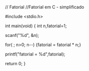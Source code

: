// Fatorial
//Fatorial em C - simplificado

#include <stdio.h>

int main(void)
{
int n,fatorial=1;

scanf("%d", &n);

for( ; n>0; n--)
   {fatorial = fatorial * n;}

printf("fatorial = %d",fatorial);

return 0;
}
